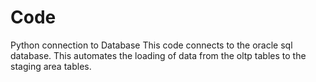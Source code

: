 # Code
Python connection to Database
This code connects to the oracle sql database.
This automates the loading of data from the oltp tables to the staging area tables.
